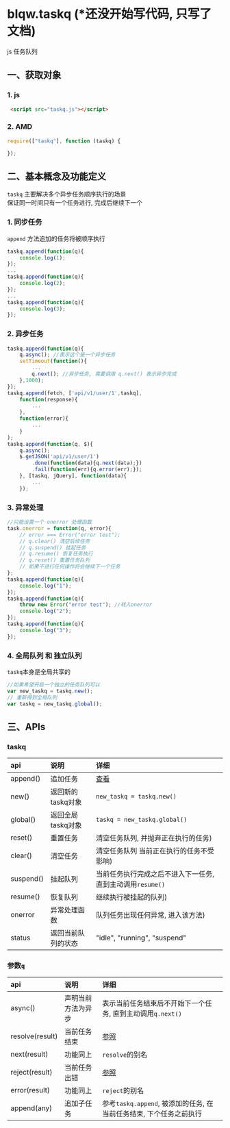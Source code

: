 # blqw.taskq (*还没开始写代码, 只写了文档)
js 任务队列

## 一、获取对象
### 1. js
```html
 <script src="taskq.js"></script>
```

### 2. AMD
```js
require(["taskq"], function (taskq) {

});
```

## 二、基本概念及功能定义
`taskq` 主要解决多个异步任务顺序执行的场景   
保证同一时间只有一个任务进行, 完成后继续下一个  

### 1. 同步任务
`append` 方法追加的任务将被顺序执行
```js
taskq.append(function(q){
    console.log(1);
}); 
...
taskq.append(function(q){
    console.log(2);
}); 
...
taskq.append(function(q){
    console.log(3);
}); 
```

### 2. 异步任务

```js
taskq.append(function(q){
    q.async(); //表示这个是一个异步任务
    setTimeout(function(){
        ...
        q.next(); //异步任务, 需要调用 q.next() 表示异步完成
    },1000);
}); 
taskq.append(fetch, ['api/v1/user/1',taskq], 
    function(response){
        ...
    },
    function(error){
        ...
    }
);
taskq.append(function(q, $){
    q.async();
    $.getJSON('api/v1/user/1')
        .done(function(data){q.next(data);})
        .fail(function(err){q.error(err);});
    }, [taskq, jQuery], function(data){
        ...
    });
```

### 3. 异常处理
```js
//只能设置一个 onerror 处理函数
task.onerror = function(q, error){
    // error === Error("error test");
    // q.clear() 清空后续任务
    // q.suspend() 挂起任务
    // q.resume() 恢复任务执行
    // q.reset() 重置任务队列
    // 如果不进行任何操作将会继续下一个任务
}; 
taskq.append(function(q){
    console.log("1");
});
taskq.append(function(q){
    throw new Error("error test"); //转入onerror
    console.log("2");
});
taskq.append(function(q){
    console.log("3");
});

```

### 4. 全局队列 和 独立队列
`taskq`本身是全局共享的
```js
//如果希望开启一个独立的任务队列可以
var new_taskq = taskq.new();
// 重新得到全局队列
var taskq = new_taskq.global();
```

## 三、APIs

### taskq
api | 说明 | 详细
:---|:---|:---
append()|追加任务|[查看](apidoc/append.md)
new()|返回新的taskq对象|`new_taskq = taskq.new()`
global()|返回全局taskq对象|`taskq = new_taskq.global()`
reset()|重置任务|清空任务队列, 并抛弃正在执行的任务)
clear()|清空任务|清空任务队列 当前正在执行的任务不受影响)
suspend()|挂起队列|当前任务执行完成之后不进入下一任务, 直到主动调用`resume()`
resume()|恢复队列|继续执行被挂起的队列)
onerror|异常处理函数|队列任务出现任何异常, 进入该方法)
status|返回当前队列的状态|"idle", "running", "suspend"

### 参数`q`
api | 说明 | 详细
:---|:---|:---
async()|声明当前方法为异步|表示当前任务结束后不开始下一个任务, 直到主动调用`q.next()`
resolve(result)|当前任务结束|[参照](https://developer.mozilla.org/zh-CN/docs/Web/JavaScript/Reference/Global_Objects/Promise/resolve)
next(result)|功能同上|`resolve`的别名
reject(result)|当前任务出错|[参照](https://developer.mozilla.org/zh-CN/docs/Web/JavaScript/Reference/Global_Objects/Promise/reject)
error(result)|功能同上|`reject`的别名
append(any)|追加子任务|参考`taskq.append`, 被添加的任务, 在当前任务结束, 下个任务之前执行

